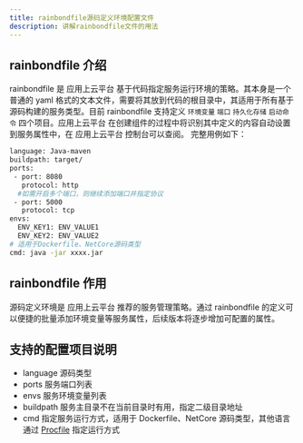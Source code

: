 ```yaml
---
title: rainbondfile源码定义环境配置文件
description: 讲解rainbondfile文件的用法
---
```


## rainbondfile 介绍

rainbondfile 是 应用上云平台 基于代码指定服务运行环境的策略。其本身是一个普通的 yaml 格式的文本文件，需要将其放到代码的根目录中，其适用于所有基于源码构建的服务类型。目前 rainbondfile 支持定义 `环境变量` `端口` `持久化存储` `启动命令` 四个项目。应用上云平台 在创建组件的过程中将识别其中定义的内容自动设置到服务属性中，在 应用上云平台 控制台可以查阅。
完整用例如下：

```bash
language: Java-maven
buildpath: target/
ports:
 - port: 8080
   protocol: http
  #如需开启多个端口，则继续添加端口并指定协议
 - port: 5000
   protocol: tcp
envs:
  ENV_KEY1: ENV_VALUE1
  ENV_KEY2: ENV_VALUE2
# 适用于Dockerfile、NetCore源码类型
cmd: java -jar xxxx.jar
```

## rainbondfile 作用

源码定义环境是 应用上云平台 推荐的服务管理策略。通过 rainbondfile 的定义可以便捷的批量添加环境变量等服务属性，后续版本将逐步增加可配置的属性。

## 支持的配置项目说明

- language 源码类型
- ports 服务端口列表
- envs 服务环境变量列表
- buildpath 服务主目录不在当前目录时有用，指定二级目录地址
- cmd 指定服务运行方式，适用于 Dockerfile、NetCore 源码类型，其他语言通过 [Procfile](./procfile) 指定运行方式
